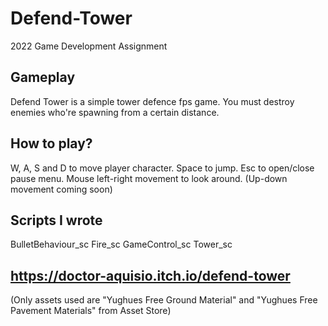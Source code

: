 # Defend-Tower
2022 Game Development Assignment

## Gameplay
Defend Tower is a simple tower defence fps game. You must destroy enemies who're spawning from a certain distance.

## How to play?
W, A, S and D to move player character.
Space to jump.
Esc to open/close pause menu.
Mouse left-right movement to look around. (Up-down movement coming soon)

## Scripts I wrote 
BulletBehaviour_sc
Fire_sc
GameControl_sc
Tower_sc


## https://doctor-aquisio.itch.io/defend-tower

(Only assets used are "Yughues Free Ground Material" and "Yughues Free Pavement Materials" from Asset Store)
